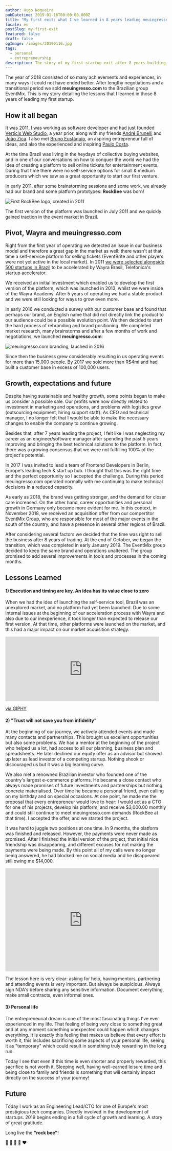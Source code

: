 ```yaml
---
author: Hugo Nogueira
pubDatetime: 2019-01-16T00:00:00.000Z
title: "My first exit: what I've learned in 8 years leading meuingresso.com"
locale: en
postSlug: my-first-exit
featured: false
draft: false
ogImage: /images/20190116.jpg
tags:
  - personal
  - entrepreneurship
description: The story of my first startup exit after 8 years building and leading meuingresso.com, including lessons learned about execution, trust, and the entrepreneurial journey.
---
```


The year of 2018 consisted of so many achievements and experiences, in many ways it could not have ended better. After lengthy negotiations and a transitional period we sold **meuingresso.com** to the Brazilian group EventMix. This is my story detailing the lessons that I learned in those 8 years of leading my first startup.

## How it all began

It was 2011, I was working as software developer and had just founded [Verticis Web Studio](http://www.verticis.com.br), a year prior, along with my friends [André Brunelli](https://www.linkedin.com/in/andrebrunelli/) and [João Zica](https://www.linkedin.com/in/joaozica/). I also met [Bruno Eustáquio](https://www.linkedin.com/in/brunoefa/), an aspiring entrepreneur full of ideas, and also the experienced and inspiring [Paulo Costa](https://www.linkedin.com/in/paulo-vinicius-costa/).

At the time Brazil was living in the heydays of collective buying websites, and in one of our conversations on how to conquer the world we had the idea of ​​creating a platform to sell online tickets for entertainment events. During that time there were no self-service options for small & medium producers which we saw as a great opportunity to start our first venture.

In early 2011, after some brainstorming sessions and some work, we already had our brand and some platform prototypes: **RockBee** was born!

![First RockBee logo, created in 2011](/images/20190116-rockbee.png "Rockbee logo")

The first version of the platform was launched in July 2011 and we quickly gained traction in the event market in Brazil.

## Pivot, Wayra and meuingresso.com

Right from the first year of operating we detected an issue in our business model and therefore a great gap in the market as well: there wasn't at that time a self-service platform for selling tickets (EventBrite and other players were not yet active in the local market). In 2011 [we were selected alongside 500 startups in Brazil](https://thenextweb.com/la/2011/11/25/accelerator-wayra-announces-brazilian-selected-startups/) to be accelerated by Wayra Brasil, Telefonica's startup accelerator.

We received an initial investment which enabled us to develop the first version of the platform, which was launched in 2013, whilst we were inside of the Wayra Academy. After 5 years of operating we had a stable product and we were still looking for ways to grow even more.

In early 2016 we conducted a survey with our customer base and found that perhaps our brand, an English name that did not directly link the product to our audience could be a possible evolution point. We then decided to start the hard process of rebranding and brand positioning. We completed market research, many brainstorms and after a few months of work and negotiations, we launched **meuingresso.com**:

![meuingresso.com branding, lauched in 2016](/images/20190116-branding.png "Branding meuingresso.com")

Since then the business grew considerably resulting in us operating events for more than 15,000 people. By 2017 we sold more than R$4mi and had built a customer base in excess of 100,000 users.

## Growth, expectations and future

Despite having sustainable and healthy growth, some points began to make us consider a possible sale. Our profits were now directly related to investment in marketing and operations, and problems with logistics grew (outsourcing equipment, hiring support staff). As CEO and technical manager, I no longer felt that I would be able to make the necessary changes to enable the company to continue growing.

Besides that, after 7 years leading the project, I felt like I was neglecting my career as an engineer/software manager after spending the past 5 years improving and bringing the best technical solutions to the platform. In fact, there was a growing consensus that we were not fulfilling 100% of the project's potential.

In 2017 I was invited to lead a team of Frontend Developers in Berlin, Europe's leading tech & start up hub. I thought that this was the right time and the perfect opportunity so I accepted the challenge. During this period meuingresso.com operated normally with me continuing to make technical decisions in a reduced capacity.

As early as 2018, the brand was getting stronger, and the demand for closer care increased. On the other hand, career opportunities and personal growth in Germany only became more evident for me. In this context, in November 2018, we received an acquisition offer from our compertitor EventMix Group, who are responsible for most of the major events in the south of the country, and have a presence in several other regions of Brazil.

After considering several factors we decided that the time was right to sell the business after 8 years of trading. At the end of October, we began the transition, which was completed in early January 2019. The EventMix group decided to keep the same brand and operations unaltered. The group promised to add several improvements in tools and processes in the coming months.

## Lessons Learned

#### 1) Execution and timing are key. An idea has its value close to zero

When we had the idea of ​​launching the self-service tool, Brazil was an unexplored market, and no platform had yet been launched. Due to some internal issues at the beginning of our acceleration process with Wayra and also due to our inexperience, it took longer than expected to release our first version. At that time, other platforms were launched on the market, and this had a major impact on our market acquisition strategy.

<iframe src="https://giphy.com/embed/l2Sqc3POpzkj5r8SQ" width="480" height="201" frameBorder="0" class="giphy-embed" allowFullScreen></iframe><p><a href="https://giphy.com/gifs/run-forrest-gump-l2Sqc3POpzkj5r8SQ">via GIPHY</a></p>

#### 2) "Trust will not save you from infidelity"

At the beginning of our journey, we actively attended events and made many contacts and partnerships. This brought us excellent opportunities but also some problems. We had a mentor at the beginning of the project who helped us a lot, had access to all our planning, business plan and spreadsheets. He later declined our equity offer as an advisor but showed up later as lead investor of a competing startup. Nothing shook or discouraged us but it was a big learning curve.

We also met a renowned Brazilian investor who founded one of the country's largest e-commerce platforms. He became a close contact who always made promises of future investments and partnerships but nothing concrete materialised. Over time he became a personal friend, even calling on my birthday and on special occasions. At one point, he made me the proposal that every entrepreneur would love to hear: I would act as a CTO for one of his projects, develop his platform, and receive $3,000.00 monthly and could still continue to meet meuingresso.com demands (RockBee at that time). I accepted the offer, and we started the project.

It was hard to juggle two positions at one time. In 9 months, the platform was finished and released. However, the payments were never made as promised. After I finished the initial version of the project, that initial nice friendship was disappearing, and different excuses for not making the payments were being made. By this point all of my calls were no longer being answered, he had blocked me on social media and he disappeared still owing me $14,000.

<iframe src="https://giphy.com/embed/gPiTX2URom6fm" width="480" height="321" frameBorder="0" class="giphy-embed" allowFullScreen></iframe>

The lesson here is very clear: asking for help, having mentors, partnering and attending events is very important. But always be suspicious. Always sign NDA's before sharing any sensitive information. Document everything, make small contracts, even informal ones.

#### 3) Personal life

The entrepreneurial dream is one of the most fascinating things I've ever experienced in my life. That feeling of being very close to something great and at any moment something unexpected could happen which changes everything. It is exactly this feeling that makes us believe that every effort is worth it, this includes sacrificing some aspects of your personal life, seeing it as "temporary" which could result in something truly rewarding in the long run.

Today I see that even if this time is even shorter and properly rewarded, this sacrifice is not worth it. Sleeping well, having well-earned leisure time and being close to family and friends is something that will certainly impact directly on the success of your journey!

## Future

Today I work as an Engineering Lead/CTO for one of Europe's most prestigious tech companies. Directly involved in the development of startups. 2019 begins ending in a full cycle of growth and learning. A story of great gratitude.

Long live the **"rock bee"**!

🎉 🎸 🚀 🐝 ️️❤️